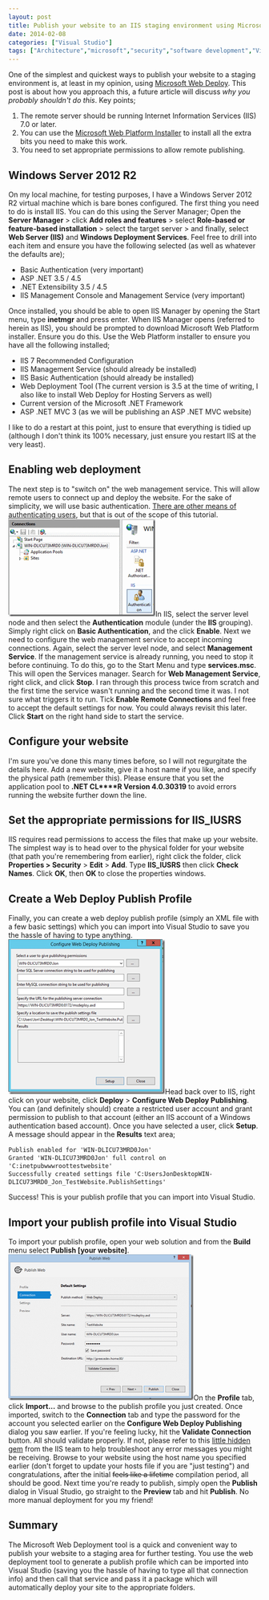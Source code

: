 ```yaml
---
layout: post
title: Publish your website to an IIS staging environment using Microsoft Web Deploy
date: 2014-02-08
categories: ["Visual Studio"]
tags: ["Architecture","microsoft","security","software development","Visual Studio"]
---
```


One of the simplest and quickest ways to publish your website to a staging environment is, at least in my opinion, using [Microsoft Web Deploy](http://www.iis.net/downloads/microsoft/web-deploy).  This post is about how you approach this, a future article will discuss _why you probably shouldn't do this_. Key points;

1.  The remote server should be running Internet Information Services (IIS) 7.0 or later.
2.  You can use the [Microsoft Web Platform Installer](http://www.microsoft.com/web/downloads/platform.aspx) to install all the extra bits you need to make this work.
3.  You need to set appropriate permissions to allow remote publishing.

## Windows Server 2012 R2

On my local machine, for testing purposes, I have a Windows Server 2012 R2 virtual machine which is bare bones configured. The first thing you need to do is install IIS.  You can do this using the Server Manager; Open the **Server Manager** > click **Add roles and features** > select **Role-based or feature-based installation** > select the target server > and finally, select **Web Server (IIS)** and **Windows Deployment Services**.  Feel free to drill into each item and ensure you have the following selected (as well as whatever the defaults are);

*   Basic Authentication (very important)
*   ASP .NET 3.5 / 4.5
*   .NET Extensibility 3.5 / 4.5
*   IIS Management Console and Management Service (very important)

Once installed, you should be able to open IIS Manager by opening the Start menu, type **inetmgr** and press enter. When IIS Manager opens (referred to herein as IIS), you should be prompted to download Microsoft Web Platform installer.  Ensure you do this.  Use the Web Platform installer to ensure you have all the following installed;

*   IIS 7 Recommended Configuration
*   IIS Management Service (should already be installed)
*   IIS Basic Authentication (should already be installed)
*   Web Deployment Tool (The current version is 3.5 at the time of writing, I also like to install Web Deploy for Hosting Servers as well)
*   Current version of the Microsoft .NET Framework
*   ASP .NET MVC 3 (as we will be publishing an ASP .NET MVC website)

I like to do a restart at this point, just to ensure that everything is tidied up (although I don't think its 100% necessary, just ensure you restart IIS at the very least).

## Enabling web deployment

The next step is to "switch on" the web management service.  This will allow remote users to connect up and deploy the website. For the sake of simplicity, we will use basic authentication.  [There are other means of authenticating users](http://technet.microsoft.com/en-us/library/cc733010(v=ws.10).aspx), but that is out of the scope of this tutorial. [![Authentication](authentication_thumb1.png "Authentication")](https://developerhandbook.com/wp-content/uploads/2014/02/authentication1.png)In IIS, select the server level node and then select the **Authentication** module (under the **IIS** grouping). Simply right click on **Basic Authentication**, and the click **Enable**. Next we need to configure the web management service to accept incoming connections.  Again, select the server level node, and select **Management Service**. If the management service is already running, you need to stop it before continuing.  To do this, go to the Start Menu and type **services.msc**.  This will open the Services manager.  Search for **Web Management Service**, right click, and click **Stop**.  I ran through this process twice from scratch and the first time the service wasn't running and the second time it was.  I not sure what triggers it to run. Tick **Enable Remote Connections** and feel free to accept the default settings for now.  You could always revisit this later.  Click **Start** on the right hand side to start the service.

## Configure your website

I'm sure you've done this many times before, so I will not regurgitate the details here. Add a new website, give it a host name if you like, and specify the physical path (remember this).  Please ensure that you set the application pool to **.NET CL****R Version 4.0.30319** to avoid errors running the website further down the line.

## Set the appropriate permissions for IIS_IUSRS

IIS requires read permissions to access the files that make up your website.  The simplest way is to head over to the physical folder for your website (that path you're remembering from earlier), right click the folder, click **Properties > Security** > **Edit** > **Add**.  Type **IIS_IUSRS** then click **Check Names**.  Click **OK**, then **OK** to close the properties windows.

## Create a Web Deploy Publish Profile

Finally, you can create a web deploy publish profile (simply an XML file with a few basic settings)  which you can import into Visual Studio to save you the hassle of having to type anything. [![image](image_thumb2.png "image")](https://developerhandbook.com/wp-content/uploads/2014/02/image2.png)Head back over to IIS, right click on your website, click **Deploy** > **Configure Web Deploy Publishing**. You can (and definitely should) create a restricted user account and grant permission to publish to that account (either an IIS account of a Windows authentication based account). Once you have selected a user, click **Setup**.  A message should appear in the **Results** text area;

    Publish enabled for 'WIN-DLICU73MRD0Jon'
    Granted 'WIN-DLICU73MRD0Jon' full control on 'C:inetpubwwwroottestwebsite'
    Successfully created settings file 'C:UsersJonDesktopWIN-DLICU73MRD0_Jon_TestWebsite.PublishSettings'

Success! This is your publish profile that you can import into Visual Studio.

## Import your publish profile into Visual Studio

To import your publish profile, open your web solution and from the **Build** menu select **Publish [your website]**. [![PublishWeb](publishweb_thumb1.png "PublishWeb")](https://developerhandbook.com/wp-content/uploads/2014/02/publishweb1.png)On the **Profile** tab, click **Import...** and browse to the publish profile you just created.  Once imported, switch to the **Connection** tab and type the password for the account you selected earlier on the **Configure Web Deploy Publishing** dialog you saw earlier. If you're feeling lucky, hit the **Validate Connection** button.  All should validate properly.  If not, please refer to this [little hidden gem](http://www.iis.net/learn/publish/troubleshooting-web-deploy/troubleshooting-web-deploy-problems-with-visual-studio) from the IIS team to help troubleshoot any error messages you might be receiving. Browse to your website using the host name you specified earlier (don't forget to update your hosts file if you are "just testing") and congratulations, after the initial <span style="text-decoration:line-through;">feels like a lifetime</span> compilation period, all should be good. Next time you're ready to publish, simply open the **Publish** dialog in Visual Studio, go straight to the **Preview** tab and hit **Publish**.  No more manual deployment for you my friend!

## Summary

The Microsoft Web Deployment tool is a quick and convenient way to publish your website to a staging area for further testing.  You use the web deployment tool to generate a publish profile which can be imported into Visual Studio (saving you the hassle of having to type all that connection info)  and then call that service and pass it a package which will automatically deploy your site to the appropriate folders.